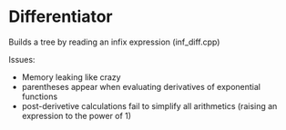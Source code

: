 # Differentiator

Builds a tree by reading an infix expression (inf_diff.cpp)

Issues: 
- Memory leaking like crazy
- parentheses appear when evaluating derivatives of exponential functions
- post-derivetive calculations fail to simplify all arithmetics (raising an expression to the power of 1)
